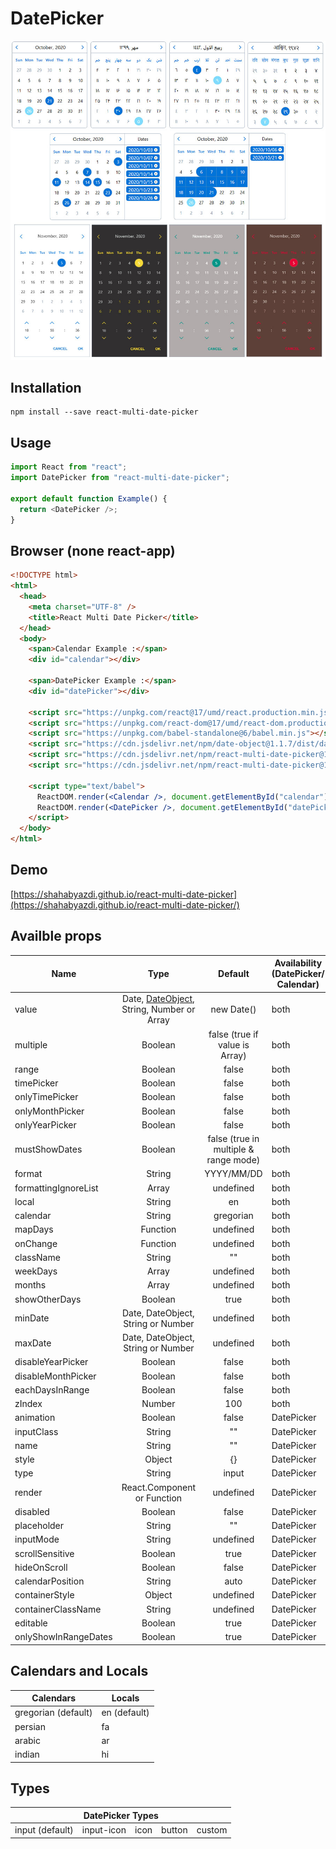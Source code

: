 # DatePicker

![DatePicker](/screenshot/screenshot.jpg?raw=true)

## Installation

```code
npm install --save react-multi-date-picker
```

## Usage

```javascript
import React from "react";
import DatePicker from "react-multi-date-picker";

export default function Example() {
  return <DatePicker />;
}
```

## Browser (none react-app)

```html
<!DOCTYPE html>
<html>
  <head>
    <meta charset="UTF-8" />
    <title>React Multi Date Picker</title>
  </head>
  <body>
    <span>Calendar Example :</span>
    <div id="calendar"></div>

    <span>DatePicker Example :</span>
    <div id="datePicker"></div>

    <script src="https://unpkg.com/react@17/umd/react.production.min.js"></script>
    <script src="https://unpkg.com/react-dom@17/umd/react-dom.production.min.js"></script>
    <script src="https://unpkg.com/babel-standalone@6/babel.min.js"></script>
    <script src="https://cdn.jsdelivr.net/npm/date-object@1.1.7/dist/date-object.min.js"></script>
    <script src="https://cdn.jsdelivr.net/npm/react-multi-date-picker@1.8.3/build/date-picker.min.js"></script>
    <script src="https://cdn.jsdelivr.net/npm/react-multi-date-picker@1.8.3/build/calendar.min.js"></script>

    <script type="text/babel">
      ReactDOM.render(<Calendar />, document.getElementById("calendar"));
      ReactDOM.render(<DatePicker />, document.getElementById("datePicker"));
    </script>
  </body>
</html>
```

## Demo

[https://shahabyazdi.github.io/react-multi-date-picker](https://shahabyazdi.github.io/react-multi-date-picker/)

## Availble props

| Name                 |                                             Type                                              |                Default                | Availability (DatePicker/ Calendar) |
| -------------------- | :-------------------------------------------------------------------------------------------: | :-----------------------------------: | ----------------------------------- |
| value                | Date, [DateObject](https://github.com/shahabyazdi/react-date-object), String, Number or Array |              new Date()               | both                                |
| multiple             |                                            Boolean                                            |    false (true if value is Array)     | both                                |
| range                |                                            Boolean                                            |                 false                 | both                                |
| timePicker           |                                            Boolean                                            |                 false                 | both                                |
| onlyTimePicker       |                                            Boolean                                            |                 false                 | both                                |
| onlyMonthPicker      |                                            Boolean                                            |                 false                 | both                                |
| onlyYearPicker       |                                            Boolean                                            |                 false                 | both                                |
| mustShowDates        |                                            Boolean                                            | false (true in multiple & range mode) | both                                |
| format               |                                            String                                             |              YYYY/MM/DD               | both                                |
| formattingIgnoreList |                                             Array                                             |               undefined               | both                                |
| local                |                                            String                                             |                  en                   | both                                |
| calendar             |                                            String                                             |               gregorian               | both                                |
| mapDays              |                                           Function                                            |               undefined               | both                                |
| onChange             |                                           Function                                            |               undefined               | both                                |
| className            |                                            String                                             |                  ""                   | both                                |
| weekDays             |                                             Array                                             |               undefined               | both                                |
| months               |                                             Array                                             |               undefined               | both                                |
| showOtherDays        |                                            Boolean                                            |                 true                  | both                                |
| minDate              |                              Date, DateObject, String or Number                               |               undefined               | both                                |
| maxDate              |                              Date, DateObject, String or Number                               |               undefined               | both                                |
| disableYearPicker    |                                            Boolean                                            |                 false                 | both                                |
| disableMonthPicker   |                                            Boolean                                            |                 false                 | both                                |
| eachDaysInRange      |                                            Boolean                                            |                 false                 | both                                |
| zIndex               |                                            Number                                             |                  100                  | both                                |
| animation            |                                            Boolean                                            |                 false                 | DatePicker                          |
| inputClass           |                                            String                                             |                  ""                   | DatePicker                          |
| name                 |                                            String                                             |                  ""                   | DatePicker                          |
| style                |                                            Object                                             |                  {}                   | DatePicker                          |
| type                 |                                            String                                             |                 input                 | DatePicker                          |
| render               |                                  React.Component or Function                                  |               undefined               | DatePicker                          |
| disabled             |                                            Boolean                                            |                 false                 | DatePicker                          |
| placeholder          |                                            String                                             |                  ""                   | DatePicker                          |
| inputMode            |                                            String                                             |               undefined               | DatePicker                          |
| scrollSensitive      |                                            Boolean                                            |                 true                  | DatePicker                          |
| hideOnScroll         |                                            Boolean                                            |                 false                 | DatePicker                          |
| calendarPosition     |                                            String                                             |                 auto                  | DatePicker                          |
| containerStyle       |                                            Object                                             |               undefined               | DatePicker                          |
| containerClassName   |                                            String                                             |               undefined               | DatePicker                          |
| editable             |                                            Boolean                                            |                 true                  | DatePicker                          |
| onlyShowInRangeDates |                                            Boolean                                            |                 true                  | DatePicker                          |

## Calendars and Locals

<table>
  <thead>
    <tr>
      <th>Calendars</th>
      <th>Locals</th>
    </tr>
  </thead>
  <tbody>
    <tr>
      <td>gregorian (default)</td>
      <td>en (default)</td>
    </tr>
    <tr>
      <td>persian</td>
      <td>fa</td>
    </tr>
    <tr>
      <td>arabic</td>
      <td>ar</td>
    </tr>
    <tr>
      <td>indian</td>
      <td>hi</td>
    </tr>
  </tbody>
</table>

## Types

<table>
  <thead>
    <tr>
      <th colSpan="5">DatePicker Types</th>
    </tr>
  </thead>
  <tbody>
    <tr>
      <td>input (default)</td>
      <td>input-icon</td>
      <td>icon</td>
      <td>button</td>
      <td>custom</td>
    </tr>
  </tbody>
</table>
